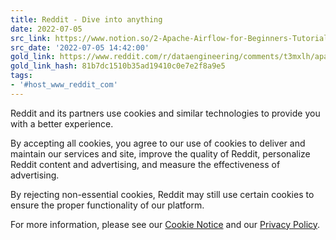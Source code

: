 ```yaml
---
title: Reddit - Dive into anything
date: 2022-07-05
src_link: https://www.notion.so/2-Apache-Airflow-for-Beginners-Tutorial-Series-dataengineering-224d946901e548ab934ad2c739c8dcac
src_date: '2022-07-05 14:42:00'
gold_link: https://www.reddit.com/r/dataengineering/comments/t3mxlh/apache_airflow_for_beginners_tutorial_series/?rdt=0
gold_link_hash: 81b7dc1510b35ad19410c0e7e2f8a9e5
tags:
- '#host_www_reddit_com'
---
```




 Reddit and its partners use cookies and similar technologies to provide you with a better experience.
 



 By accepting all cookies, you agree to our use of cookies to deliver and maintain our services and site, improve the quality of Reddit, personalize Reddit content and advertising, and measure the effectiveness of advertising.
 



 By rejecting non-essential cookies, Reddit may still use certain cookies to ensure the proper functionality of our platform.
 



 For more information, please see our
 [Cookie Notice](https://reddit.com/en-us/policies/cookies)
 and our
 [Privacy Policy](https://reddit.com/en-us/policies/privacy-policy).